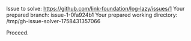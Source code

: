 Issue to solve: https://github.com/link-foundation/log-lazy/issues/1
Your prepared branch: issue-1-0fa924b1
Your prepared working directory: /tmp/gh-issue-solver-1758431357066

Proceed.
